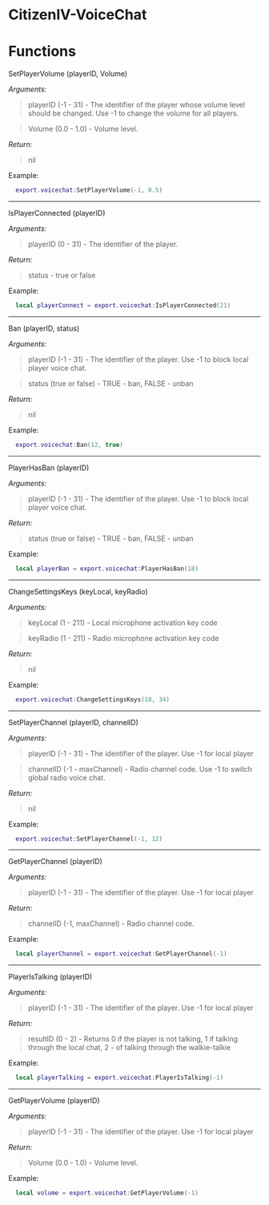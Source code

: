 # CitizenIV-VoiceChat

# Functions
SetPlayerVolume (playerID, Volume)
 
  *Arguments:*
  > playerID (-1 - 31) - The identifier of the player whose volume level should be changed. Use -1 to change the volume for all players.

  > Volume (0.0 - 1.0) - Volume level.
  
  *Return:*
  > nil
 
Example:
```lua
  export.voicechat:SetPlayerVolume(-1, 0.5)
 ```
---
 IsPlayerConnected (playerID)
 
  *Arguments:*
  > playerID (0 - 31) - The identifier of the player.
  
  *Return:*
  > status - true or false

Example:
```lua
  local playerConnect = export.voicechat:IsPlayerConnected(21)
 ```
 
 ---
 Ban (playerID, status)
 
  *Arguments:*
  > playerID (-1 - 31) - The identifier of the player. Use -1 to block local player voice chat.
  
  > status (true or false) - TRUE - ban, FALSE - unban
  
  *Return:*
  > nil

Example:
```lua
  export.voicechat:Ban(12, true)
 ```
 
 ---
 PlayerHasBan (playerID)
 
  *Arguments:*
  > playerID (-1 - 31) - The identifier of the player. Use -1 to block local player voice chat.
  
  *Return:*
  > status (true or false) - TRUE - ban, FALSE - unban

Example:
```lua
  local playerBan = export.voicechat:PlayerHasBan(18)
 ```
 
 ---
 ChangeSettingsKeys (keyLocal, keyRadio)
 
  *Arguments:*
  > keyLocal (1 - 211) - Local microphone activation key code

  > keyRadio (1 - 211) - Radio microphone activation key code
  
  *Return:*
  > nil

Example:
```lua
  export.voicechat:ChangeSettingsKeys(18, 34)
 ```
 
 ---
 SetPlayerChannel (playerID, channelID)
 
  *Arguments:*
  > playerID (-1 - 31) - The identifier of the player. Use -1 for local player

  > channelID (-1 - maxChannel) - Radio channel code. Use -1 to switch global radio voice chat.
  
  *Return:*
  > nil

Example:
```lua
  export.voicechat:SetPlayerChannel(-1, 12)
 ```
 
  ---
 GetPlayerChannel (playerID)
 
  *Arguments:*
  > playerID (-1 - 31) - The identifier of the player. Use -1 for local player
  
  *Return:*
  > channelID (-1, maxChannel) - Radio channel code.

Example:
```lua
  local playerChannel = export.voicechat:GetPlayerChannel(-1)
 ```
 
---
 PlayerIsTalking (playerID)
 
  *Arguments:*
  > playerID (-1 - 31) - The identifier of the player. Use -1 for local player
  
  *Return:*
  > resultID (0 - 2) - Returns 0 if the player is not talking, 1 if talking through the local chat, 2 - of talking through the walkie-talkie

Example:
```lua
  local playerTalking = export.voicechat:PlayerIsTalking(-1)
```

---
GetPlayerVolume (playerID)
 
  *Arguments:*
  > playerID (-1 - 31) - The identifier of the player. Use -1 for local player

  *Return:*
  > Volume (0.0 - 1.0) - Volume level.
 
Example:
```lua
  local volume = export.voicechat:GetPlayerVolume(-1)
```
 
